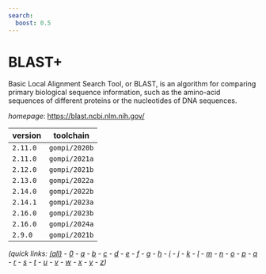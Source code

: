 ```yaml
---
search:
  boost: 0.5
---
```

# BLAST+

Basic Local Alignment Search Tool, or BLAST, is an algorithm  for comparing primary biological sequence information, such as the amino-acid  sequences of different proteins or the nucleotides of DNA sequences.

*homepage*: <https://blast.ncbi.nlm.nih.gov/>

version | toolchain
--------|----------
``2.11.0`` | ``gompi/2020b``
``2.11.0`` | ``gompi/2021a``
``2.12.0`` | ``gompi/2021b``
``2.13.0`` | ``gompi/2022a``
``2.14.0`` | ``gompi/2022b``
``2.14.1`` | ``gompi/2023a``
``2.16.0`` | ``gompi/2023b``
``2.16.0`` | ``gompi/2024a``
``2.9.0`` | ``gompi/2021b``


*(quick links: [(all)](../index.md) - [0](../0/index.md) - [a](../a/index.md) - [b](../b/index.md) - [c](../c/index.md) - [d](../d/index.md) - [e](../e/index.md) - [f](../f/index.md) - [g](../g/index.md) - [h](../h/index.md) - [i](../i/index.md) - [j](../j/index.md) - [k](../k/index.md) - [l](../l/index.md) - [m](../m/index.md) - [n](../n/index.md) - [o](../o/index.md) - [p](../p/index.md) - [q](../q/index.md) - [r](../r/index.md) - [s](../s/index.md) - [t](../t/index.md) - [u](../u/index.md) - [v](../v/index.md) - [w](../w/index.md) - [x](../x/index.md) - [y](../y/index.md) - [z](../z/index.md))*

